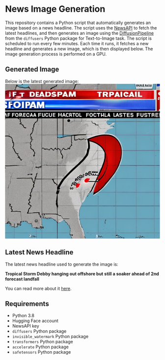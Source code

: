 # News Image Generation
This repository contains a Python script that automatically generates an image based on a news headline. The script uses the [NewsAPI](https://newsapi.org/) to fetch the latest headlines, and then generates an image using the [DiffusionPipeline](https://github.com/huggingface/diffusers) from the `diffusers` Python package for Text-to-Image task.
The script is scheduled to run every few minutes. Each time it runs, it fetches a new headline and generates a new image, which is then displayed below. The image generation process is performed on a GPU.

## Generated Image
Below is the latest generated image:
![Generated Image](image.png)

## Latest News Headline
The latest news headline used to generate the image is:

**Tropical Storm Debby hanging out offshore but still a soaker ahead of 2nd forecast landfall**

You can read more about it [here](https://news.google.com/rss/articles/CBMingFBVV95cUxPdGwtcno5bmJSZW9lbWxFem05cV81cXpMV2I3aUtLd2JOSTA0d3l5V3FlLVc5Z3FieGVJV0FWaUVOYmV6TFRGOWIyalpSTWJvSUo0bVh4UGFiSmd4Sl9qWHVFT1NGd2d2MzZBNEVfR24tQno1UmVodjY3TUtBM3drS2pGU1Iwc2hSNk9ldjlOX1Z6X1JMczhjSUlCeml3d9IBowFBVV95cUxPSlZ2NVFuUmgwcE5XVWpUVWFKQmU1TmNmWjhvTXRjc2N1X0twMGZrbzhUb2RxN1AtRjlzdnBDaV9CVzlZNVhHeDkzY29uLTV6bU51cmcwOUNGS0FsSnJsekwzSWQzR1l3MmdjMXN3d2FrYTVqWFpQZl9maGNmc2twcHhwbWpDWUprNEFjaFNxZURGeWRHVWpyYUtoYnpKTW1SU05F?oc=5).

## Requirements
- Python 3.8
- Hugging Face account
- NewsAPI key
- `diffusers` Python package
- `invisible_watermark` Python package
- `transformers` Python package
- `accelerate` Python package
- `safetensors` Python package
